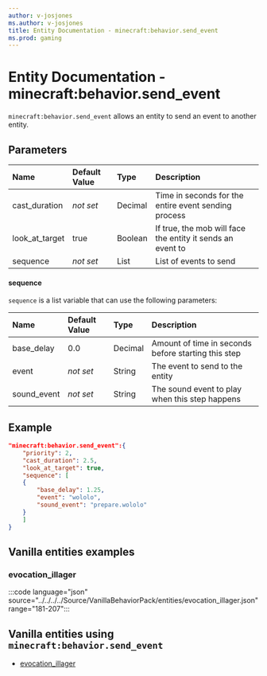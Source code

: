 ```yaml
---
author: v-josjones
ms.author: v-josjones
title: Entity Documentation - minecraft:behavior.send_event
ms.prod: gaming
---
```


# Entity Documentation - minecraft:behavior.send_event

`minecraft:behavior.send_event` allows an entity to send an event to another entity.

## Parameters

|Name |Default Value  |Type  |Description  |
|:----------|:----------|:----------|:----------|
|cast_duration|*not set*| Decimal| Time in seconds for the entire event sending process |
|look_at_target| true|Boolean| If true, the mob will face the entity it sends an event to |
|sequence|*not set* | List| List of events to send

#### sequence

`sequence` is a list variable that can use the following parameters:

|Name |Default Value  |Type  |Description  |
|:----------|:----------|:----------|:----------|
|base_delay| 0.0| Decimal| Amount of time in seconds before starting this step |
|event|*not set* | String|  The event to send to the entity |
|sound_event|*not set* | String|  The sound event to play when this step happens |

## Example

```json
"minecraft:behavior.send_event":{
    "priority": 2,
    "cast_duration": 2.5,
    "look_at_target": true,
    "sequence": [
    {
        "base_delay": 1.25,
        "event": "wololo",
        "sound_event": "prepare.wololo"
    }
    ]
}
```

## Vanilla entities examples

### evocation_illager

:::code language="json" source="../../../../Source/VanillaBehaviorPack/entities/evocation_illager.json" range="181-207":::

## Vanilla entities using `minecraft:behavior.send_event`

- [evocation_illager](../../../../Source/VanillaBehaviorPack_Snippets/entities/evocation_illager.md)
